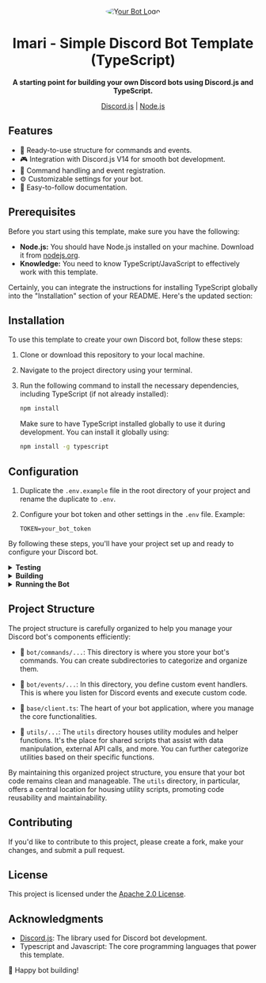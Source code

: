 <p align="center">
  <a href="https://github.com/MegalithOfficial/Typescript-discord-bot-Template">
    <img src="https://raw.githubusercontent.com/MegalithOfficial/Typescript-discord-bot-Template/main/Images/imari.jpg" alt="Your Bot Logo" style="border-radius: 50%;">
  </a>
</p>

<h1 align="center">Imari - Simple Discord Bot Template (TypeScript)</h1>

<p align="center">
  <strong>A starting point for building your own Discord bots using Discord.js and TypeScript.</strong>
</p>

<p align="center">
  <a href="https://discord.js.org/" target="_blank">Discord.js</a> | <a href="https://nodejs.org/" target="_blank">Node.js</a>
</p>

## Features

- 🚀 Ready-to-use structure for commands and events.
- 🎮 Integration with Discord.js V14 for smooth bot development.
- 🧭 Command handling and event registration.
- ⚙️ Customizable settings for your bot.
- 📖 Easy-to-follow documentation.

## Prerequisites

Before you start using this template, make sure you have the following:

- **Node.js:** You should have Node.js installed on your machine. Download it from [nodejs.org](https://nodejs.org/).
- **Knowledge:** You need to know TypeScript/JavaScript to effectively work with this template.

Certainly, you can integrate the instructions for installing TypeScript globally into the "Installation" section of your README. Here's the updated section:

## Installation

To use this template to create your own Discord bot, follow these steps:

1. Clone or download this repository to your local machine.

2. Navigate to the project directory using your terminal.

3. Run the following command to install the necessary dependencies, including TypeScript (if not already installed):

   ```bash
   npm install
   ```

   Make sure to have TypeScript installed globally to use it during development. You can install it globally using:

   ```bash
   npm install -g typescript
   ```

## Configuration

1. Duplicate the `.env.example` file in the root directory of your project and rename the duplicate to `.env`.

2. Configure your bot token and other settings in the `.env` file. Example:

   ```env
   TOKEN=your_bot_token
   ```

By following these steps, you'll have your project set up and ready to configure your Discord bot.

<details>
  <summary><strong>Testing</strong></summary>

  During development, you can test your code using TypeScript directly with the following command. Please note that you need to install `ts-node` globally only once:

  ```bash
  npm install -g ts-node # Install ts-node globally (once)
  npm run test
  ```
</details>

<details>
  <summary><strong>Building</strong></summary>

  To compile your TypeScript code into JavaScript for running your bot, execute the following command:

  ```bash
  npm run build
  ```

  Compiling the code enhances your bot application's performance by preparing it for execution.
  
</details>

<details>
  <summary><strong>Running the Bot</strong></summary>

  To run the bot using the built JavaScript code, use the following command:

  ```bash
  npm run start
  ```

</details>

## Project Structure

The project structure is carefully organized to help you manage your Discord bot's components efficiently:

- 📁 `bot/commands/...`: This directory is where you store your bot's commands. You can create subdirectories to categorize and organize them.

- 📁 `bot/events/...`: In this directory, you define custom event handlers. This is where you listen for Discord events and execute custom code.

- 📜 `base/client.ts`: The heart of your bot application, where you manage the core functionalities.

- 📁 `utils/...`: The `utils` directory houses utility modules and helper functions. It's the place for shared scripts that assist with data manipulation, external API calls, and more. You can further categorize utilities based on their specific functions.

By maintaining this organized project structure, you ensure that your bot code remains clean and manageable. The `utils` directory, in particular, offers a central location for housing utility scripts, promoting code reusability and maintainability.


## Contributing

If you'd like to contribute to this project, please create a fork, make your changes, and submit a pull request.

## License

This project is licensed under the [Apache 2.0 License](LICENSE).

## Acknowledgments

- [Discord.js](https://discord.js.org/): The library used for Discord bot development.
- Typescript and Javascript: The core programming languages that power this template.

🤖 Happy bot building!
